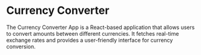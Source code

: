 # Currency Converter

The Currency Converter App is a React-based application that allows users to convert amounts between different currencies. It fetches real-time exchange rates and provides a user-friendly interface for currency conversion.
